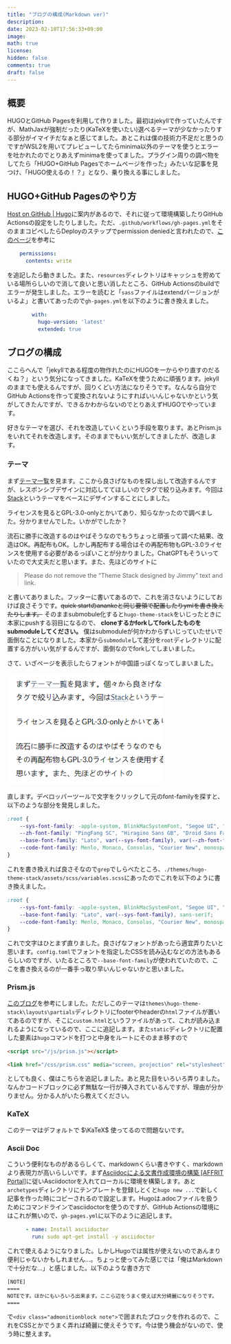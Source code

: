 ```yaml
---
title: "ブログの構成(Markdown ver)"
description: 
date: 2023-02-10T17:56:33+09:00
image: 
math: true
license: 
hidden: false
comments: true
draft: false
---
```


## 概要

HUGOとGitHub Pagesを利用して作りました。最初はjekyllで作っていたんですが、MathJaxが強制だったり(KaTeXを使いたい)選べるテーマが少なかったりする部分がイマイチだなぁと感じてました。あとこれは僕の技術力不足だと思うのですがWSL2を用いてプレビューしてたらminima以外のテーマを使うとエラーを吐かれたのでとりあえずminimaを使ってました。プラグイン周りの調べ物をしてたら「HUGO+GitHub Pagesでホームページを作った」みたいな記事を見つけ、「HUGO使えるの！？」となり、乗り換える事にしました。

## HUGO+GitHub Pagesのやり方
[Host on GitHub | Hugo](https://gohugo.io/hosting-and-deployment/hosting-on-github/)に案内があるので、それに従って環境構築したりGitHub Actionsの設定をしたりしました。ただ、`.github/workflows/gh-pages.yml`をそのままコピペしたらDeployのステップでpermission deniedと言われたので、[このページ](https://github.com/peaceiris/actions-gh-pages#%EF%B8%8F-first-deployment-with-github_token)を参考に
```yml
    permissions:
      contents: write
```
を追記したら動きました。また、`resources`ディレクトリはキャッシュを貯めている場所らしいので消して良いと思い消したところ、GitHub Actionsのbuildでエラーが発生しました。エラーを読むと「`sass`ファイルはextendバージョンがいるよ」と書いてあったので`gh-pages.yml`を以下のように書き換えました。
```yml
        with:
          hugo-version: 'latest'
          extended: true
```

## ブログの構成

ここらへんで「jekyllである程度の物作れたのにHUGOを一からやり直すのだるくね？」という気分になってきました。KaTeXを使うために頑張ります。jekyllのままでも使えるんですが、回りくどい方法になりそうです。なんなら自分でGitHub Actionsを作って変換されないようにすればいいんじゃないかという気がしてきたんですが、できるかわからないのでとりあえずHUGOでやっています。

好きなテーマを選び、それを改造していくという手段を取ります。あとPrism.jsをいれてそれを改造します。そのままでもいい気がしてきましたが、改造します。

### テーマ

まず[テーマ一覧](https://themes.gohugo.io/)を見ます。ここから良さげなものを探し出して改造するんですが、レスポンシブデザインに対応しててほしいのでタグで絞り込みます。今回は[Stack](https://themes.gohugo.io/themes/hugo-theme-stack/)というテーマをベースにデザインすることにしました。

ライセンスを見るとGPL-3.0-onlyとかいてあり、知らなかったので調べました。分かりませんでした。いかがでしたか？

流石に勝手に改造するのはやばそうなのでもうちょっと頑張って調べた結果、改造はOK。再配布もOK。しかし再配布する場合はその再配布物もGPL-3.0ライセンスを使用する必要があるっぽいことが分かりました。ChatGPTもそういっていたので大丈夫だと思います。また、先ほどのサイトに

> Please do not remove the “Theme Stack designed by Jimmy” text and link.

と書いてありました。フッターに書いてあるので、これを消さないようにしておけば良さそうです。~~quick startのanankeと同じ要領で配置したりymlを書き換えたりします。~~ そのままsubmobule化すると`hugo-theme-stack`をいじったときに本家にpushする羽目になるので、 **cloneするかforkしてforkしたものをsubmoduleしてください。** 僕はsubmoduleが何かわからずいじっていたせいで面倒なことになりました。本家から`submodule`して差分を`root`ディレクトリに配置する方がいい気がするんですが、面倒なのでforkしてしまいました。

さて、いざページを表示したらフォントが中国語っぽくなってしまいました。

![こんな感じ](my-site.png)

直します。デベロッパーツールで文字をクリックして元のfont-familyを探すと、以下のような部分を発見しました。

```css
:root {
    --sys-font-family: -apple-system, BlinkMacSystemFont, "Segoe UI", "Droid Sans", "Helvetica Neue";
    --zh-font-family: "PingFang SC", "Hiragino Sans GB", "Droid Sans Fallback", "Microsoft YaHei";
    --base-font-family: "Lato", var(--sys-font-family), var(--zh-font-family), sans-serif;
    --code-font-family: Menlo, Monaco, Consolas, "Courier New", monospace
}
```

これを書き換えれば良さそなので`grep`でしらべたところ、`./themes/hugo-theme-stack/assets/scss/variables.scss`にあったのでこれを以下のように書き換えました。
```css
:root {
    --sys-font-family: -apple-system, BlinkMacSystemFont, "Segoe UI", "Droid Sans", "Helvetica Neue";
    --base-font-family: "Lato", var(--sys-font-family), sans-serif;
    --code-font-family: Menlo, Monaco, Consolas, "Courier New", monospace;
}
```
これで文字はひとまず直りました。良さげなフォントがあったら適宜弄りたいと思います。`config.toml`でフォントを指定したCSSを読み込むなどの方法もあるらしいのですが、いたるところで`--base-font-family`が使われていたので、ここを書き換えるのが一番手っ取り早いんじゃないかと思いました。

### Prism.js

[このブログ](http://blog.syati.info/post/add_syntaxhighlighter_to_hugo/)を参考にしました。ただしこのテーマは`themes\hugo-theme-stack\layouts\partials`ディレクトリにfooterやheaderの`html`ファイルが置いてあるのですが、そこに`custom.html`というファイルがあって、これが読み込まれるようになっているので、ここに追記します。また`static`ディレクトリに配置した要素は`hugo`コマンドを打つと中身をルートにそのまま移すので
```html
<script src="/js/prism.js"></script>
```
```html
<link href="/css/prism.css" media="screen, projection" rel="stylesheet" type="text/css">
```
としても良く、僕はこちらを追記しました。あと見た目をいろいろ弄りました。なんかコードブロックに必ず無駄な一行が挿入されているんですが、理由が分かりません。分かる人がいたら教えてください。

### KaTeX

このテーマはデフォルトで $\KaTeX$ 使ってるので問題ないです。

### Ascii Doc

こういう便利なものがあるらしくて、markdownくらい書きやすく、markdownより表現力が高いらしいです。まず[Asciidocによる文書作成環境の構築 [AFFRIT Portal]](https://itcweb.cc.affrc.go.jp/affrit/documents/guide/asciidoc/start)に従いAsciidoctorを入れてローカルに環境を構築します。あと`archetypes`ディレクトリにテンプレートを登録しとくと`hugo new ...`で新しく記事を作った時にコピーされるので設定します。Hugoは.adocファイルを扱うためにコマンドラインでasciidoctorを使うのですが、GitHub Actionsの環境にはこれが無いので、`gh-pages.yml`に以下のように追記します。
```yml
      - name: Install asciidoctor
        run: sudo apt-get install -y asciidoctor
```
これで使えるようになりました。しかしHugoでは属性が使えないのであんまり便利じゃないかもしれません...。ちょっと使ってみた感じでは「俺はMarkdownで十分だな...」と感じました。以下のような書き方で
```adoc
[NOTE]
====
NOTEです。ほかにもいろいろ出来ます。ここら辺をうまく使えば大分綺麗になりそうです。
====
```
で`<div class="admonitionblock note">`で囲まれたブロックを作れるので、これをCSSとかでうまく弄れば綺麗に使えそうです。今は使う機会がないので、使う時に整えます。